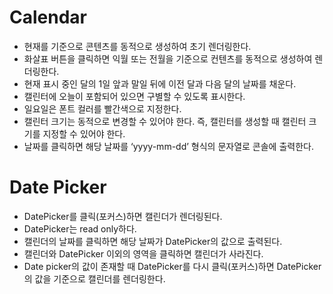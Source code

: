 # Calendar
- 현재를 기준으로 콘텐츠를 동적으로 생성하여 초기 렌더링한다.
- 화살표 버튼을 클릭하면 익월 또는 전월을 기준으로 컨텐츠를 동적으로 생성하여 렌더링한다.
- 현재 표시 중인 달의 1일 앞과 말일 뒤에 이전 달과 다음 달의 날짜를 채운다.
- 캘린터에 오늘이 포함되어 있으면 구별할 수 있도록 표시한다.
- 일요일은 폰트 컬러를 빨간색으로 지정한다.
- 캘린터 크기는 동적으로 변경할 수 있어야 한다. 즉, 캘린터를 생성할 때 캘린터 크기를 지정할 수 있어야 한다.
- 날짜를 클릭하면 해당 날짜를 ‘yyyy-mm-dd’ 형식의 문자열로 콘솔에 출력한다.

# Date Picker
- DatePicker를 클릭(포커스)하면 캘린더가 렌더링된다.
- DatePicker는 read only하다.
- 캘린더의 날짜를 클릭하면 해당 날짜가 DatePicker의 값으로 출력된다.
- 캘린더와 DatePicker 이외의 영역을 클릭하면 캘린더가 사라진다.
- Date picker의 값이 존재할 때 DatePicker를 다시 클릭(포커스)하면 DatePicker의 값을 기준으로 캘린더를 렌더링한다.
